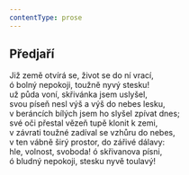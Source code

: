 ```yaml
---
contentType: prose
---
```


## Předjaří

Již země otvírá se, život se do ní vrací,  
ó bolný nepokoji, toužně nyvý stesku!  
už půda voní, skřivánka jsem uslyšel,  
svou píseň nesl výš a výš do nebes lesku,  
v beráncích bílých jsem ho slyšel zpívat dnes;  
své oči přestal vězeň tupě klonit k zemi,  
v závrati toužné zadíval se vzhůru do nebes,  
v ten vábně širý prostor, do zářivé dálavy:  
hle, volnost, svoboda! ó skřivanova písni,  
ó bludný nepokoji, stesku nyvě toulavý!
